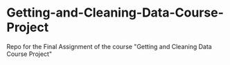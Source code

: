 # Getting-and-Cleaning-Data-Course-Project
Repo for the Final Assignment of the course "Getting and Cleaning Data Course Project"
